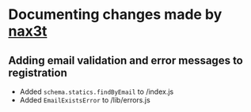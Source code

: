 # Documenting changes made by [nax3t](https://github.com/nax3t)

## Adding email validation and error messages to registration
- Added `schema.statics.findByEmail` to /index.js
- Added `EmailExistsError` to /lib/errors.js